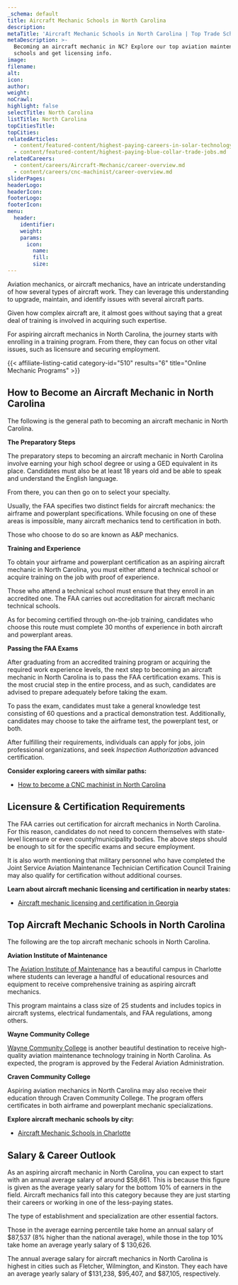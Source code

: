 ```yaml
---
_schema: default
title: Aircraft Mechanic Schools in North Carolina
description:
metaTitle: 'Aircraft Mechanic Schools in North Carolina | Top Trade Schools '
metaDescription: >-
  Becoming an aircraft mechanic in NC? Explore our top aviation maintenance
  schools and get licensing info.
image:
filename:
alt:
icon:
author:
weight:
noCrawl:
highlight: false
selectTitle: North Carolina
listTitle: North Carolina
topCitiesTitle:
topCities:
relatedArticles:
  - content/featured-content/highest-paying-careers-in-solar-technology.md
  - content/featured-content/highest-paying-blue-collar-trade-jobs.md
relatedCareers:
  - content/careers/Aircraft-Mechanic/career-overview.md
  - content/careers/cnc-machinist/career-overview.md
sliderPages:
headerLogo:
headerIcon:
footerLogo:
footerIcon:
menu:
  header:
    identifier:
    weight:
    params:
      icon:
        name:
        fill:
        size:
---
```

Aviation mechanics, or aircraft mechanics, have an intricate understanding of how several types of aircraft work. They can leverage this understanding to upgrade, maintain, and identify issues with several aircraft parts.

Given how complex aircraft are, it almost goes without saying that a great deal of training is involved in acquiring such expertise.

For aspiring aircraft mechanics in North Carolina, the journey starts with enrolling in a training program. From there, they can focus on other vital issues, such as licensure and securing employment.

{{< affiliate-listing-catid category-id="510" results="6" title="Online Mechanic Programs" >}}

## **How to Become an Aircraft Mechanic in North Carolina**

The following is the general path to becoming an aircraft mechanic in North Carolina.

**The Preparatory Steps**

The preparatory steps to becoming an aircraft mechanic in North Carolina involve earning your high school degree or using a GED equivalent in its place. Candidates must also be at least 18 years old and be able to speak and understand the English language.

From there, you can then go on to select your specialty.

Usually, the FAA specifies two distinct fields for aircraft mechanics: the airframe and powerplant specifications. While focusing on one of these areas is impossible, many aircraft mechanics tend to certification in both.

Those who choose to do so are known as A&P mechanics.

**Training and Experience**

To obtain your airframe and powerplant certification as an aspiring aircraft mechanic in North Carolina, you must either attend a technical school or acquire training on the job with proof of experience.

Those who attend a technical school must ensure that they enroll in an accredited one. The FAA carries out accreditation for aircraft mechanic technical schools.

As for becoming certified through on-the-job training, candidates who choose this route must complete 30 months of experience in both aircraft and powerplant areas.

**Passing the FAA Exams**

After graduating from an accredited training program or acquiring the required work experience levels, the next step to becoming an aircraft mechanic in North Carolina is to pass the FAA certification exams. This is the most crucial step in the entire process, and as such, candidates are advised to prepare adequately before taking the exam.

To pass the exam, candidates must take a general knowledge test consisting of 60 questions and a practical demonstration test. Additionally, candidates may choose to take the airframe test, the powerplant test, or both.

After fulfilling their requirements, individuals can apply for jobs, join professional organizations, and seek *Inspection Authorization* advanced certification.

**Consider exploring careers with similar paths:**

* [How to become a CNC machinist in North Carolina](https://toptradeschools.com/near-you/cnc-machinist/north-carolina/)

## **Licensure & Certification Requirements**

The FAA carries out certification for aircraft mechanics in North Carolina. For this reason, candidates do not need to concern themselves with state-level licensure or even county/municipality bodies. The above steps should be enough to sit for the specific exams and secure employment.

It is also worth mentioning that military personnel who have completed the Joint Service Aviation Maintenance Technician Certification Council Training may also qualify for certification without additional courses.

**Learn about aircraft mechanic licensing and certification in nearby states:**

* [Aircraft mechanic licensing and certification in Georgia](https://toptradeschools.com/near-you/aircraft-mechanic/georgia/)

## **Top Aircraft Mechanic Schools in North Carolina**

The following are the top aircraft mechanic schools in North Carolina.

**Aviation Institute of Maintenance**

The [Aviation Institute of Maintenance](https://aviationmaintenance.edu/campuses/charlotte-nc/) has a beautiful campus in Charlotte where students can leverage a handful of educational resources and equipment to receive comprehensive training as aspiring aircraft mechanics.

This program maintains a class size of 25 students and includes topics in aircraft systems, electrical fundamentals, and FAA regulations, among others.

**Wayne Community College**

[Wayne Community College](https://www.waynecc.edu/) is another beautiful destination to receive high-quality aviation maintenance technology training in North Carolina. As expected, the program is approved by the Federal Aviation Administration.

**Craven Community College**

Aspiring aviation mechanics in North Carolina may also receive their education through Craven Community College. The program offers certificates in both airframe and powerplant mechanic specializations.

**Explore aircraft mechanic schools by city:**

* [Aircraft Mechanic Schools in Charlotte](https://toptradeschools.com/near-you/aircraft-mechanic/north-carolina/charlotte/)

## **Salary & Career Outlook**

As an aspiring aircraft mechanic in North Carolina, you can expect to start with an annual average salary of around $58,661. This is because this figure is given as the average yearly salary for the bottom 10% of earners in the field. Aircraft mechanics fall into this category because they are just starting their careers or working in one of the less-paying states.

The type of establishment and specialization are other essential factors.

Those in the average earning percentile take home an annual salary of $87,537 (8% higher than the national average), while those in the top 10% take home an average yearly salary of $ 130,626.

The annual average salary for aircraft mechanics in North Carolina is highest in cities such as Fletcher, Wilmington, and Kinston. They each have an average yearly salary of $131,238, $95,407, and $87,105, respectively.